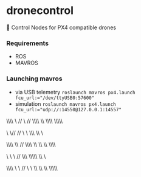 # dronecontrol

:robot: Control Nodes for PX4 compatible drones

### Requirements
* ROS
* MAVROS

### Launching mavros
* via USB telemetry `roslaunch mavros px4.launch fcu_url:="/dev/ttyUSB0:57600"`
* simulation `roslaunch mavros px4.launch fcu_url:="udp://:14550@127.0.0.1:14557"`




\\\\\\\\   \\ //   \\ // \\\\\\\   \\\\   \\\\\\\\ \\\\\\\\\


\\         \\//     \//  \\    \   \\\\\\     \\\   \\


\\\\\\\\   \\\\     //   \\\\\\\  \\\   \\\    \\\   \\\\\\\\
      
      
      
 \\   \\ \\   //    \\\\\    \\\\\\\\\\    \\\         \\ 
      
      
\\\\\\\\   \\  \\ //     \\  \\  \\\\     \\\\   \\\  \\\\\\\\\
